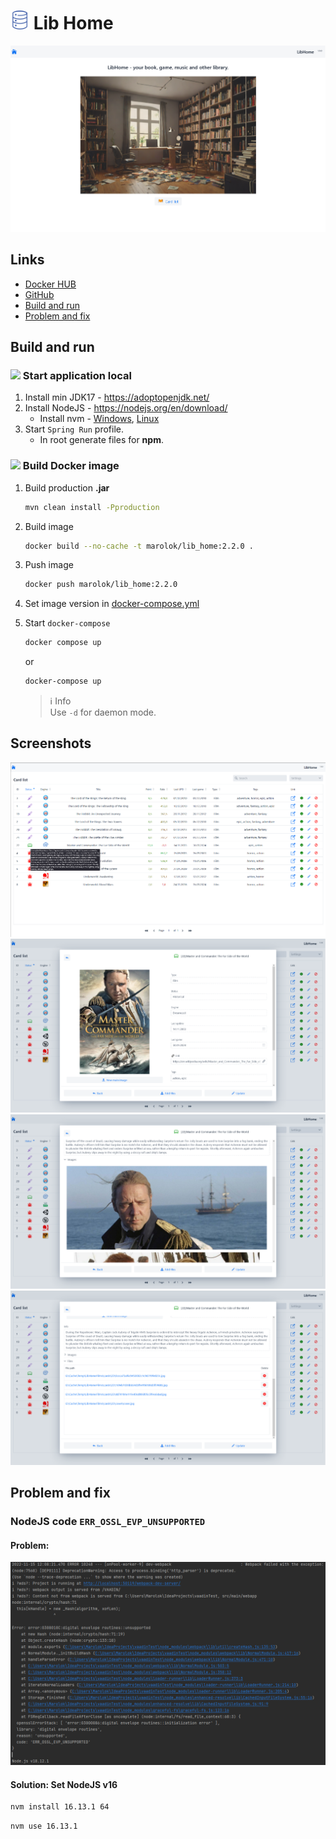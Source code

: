 # <img src="src/main/resources/static/img/icon/database.svg" width="30"/> Lib Home

![](readme_files/LibHome.png)

## Links

* [Docker HUB](https://hub.docker.com/r/marolok/lib_home)
* [GitHub](https://github.com/PavelBocharov/LibHome)
* [Build and run](#build-and-run)
* [Problem and fix](#problem-and-fix)

## Build and run

### <img src="src/main/resources/static/img/icon/arrow-right.png" width="16"/> Start application local

1) Install min JDK17 - https://adoptopenjdk.net/
2) Install NodeJS - https://nodejs.org/en/download/
    * Install nvm - [Windows](https://github.com/coreybutler/nvm-windows), [Linux](https://github.com/nvm-sh/nvm)
3) Start `Spring Run` profile.
    * In root generate files for **npm**.

### <img src="src/main/resources/static/img/icon/docker-icon.png" width="16"/> Build Docker image

1) Build production **.jar**
   ```bash 
   mvn clean install -Pproduction
   ```
2) Build image
   ```bash 
   docker build --no-cache -t marolok/lib_home:2.2.0 .
   ```
3) Push image
   ```bash 
   docker push marolok/lib_home:2.2.0
   ```
4) Set image version in [docker-compose.yml](./docker-compose.yml)
5) Start `docker-compose`
   ```bash 
   docker compose up
   ``` 
   or
   ```bash 
   docker-compose up
   ```

   > ℹ️ Info  
   > Use `-d` for daemon mode.
## Screenshots

![](readme_files/1.png)
![](readme_files/2.png)
![](readme_files/3.png)
![](readme_files/4.png)

## Problem and fix

### NodeJS code `ERR_OSSL_EVP_UNSUPPORTED`

#### Problem:

![](readme_files/criptoProblems.png)

#### Solution: Set NodeJS v16

```bash 
nvm install 16.13.1 64
```

```bash 
nvm use 16.13.1
```